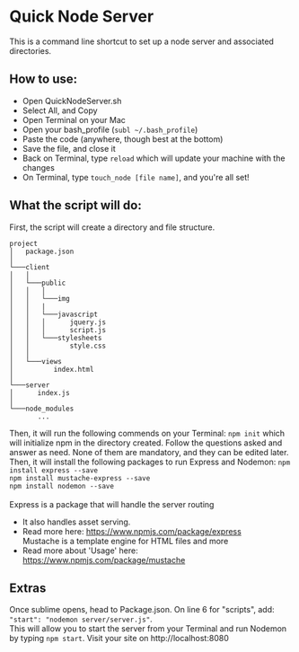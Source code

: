 # Quick Node Server

This is a command line shortcut to set up a node server and associated directories.

## How to use:

- Open QuickNodeServer.sh
- Select All, and Copy
- Open Terminal on your Mac
- Open your bash_profile (``subl ~/.bash_profile``)
- Paste the code (anywhere, though best at the bottom)
- Save the file, and close it
- Back on Terminal, type ``reload`` which will update your machine with the changes
- On Terminal, type ``touch_node [file name]``, and you're all set!

## What the script will do:
First, the script will create a directory and file structure.

```
project
│   package.json
│
└───client
│   │
│   └───public
│   │   │
│   │   └───img
│   │   |
│   │   └───javascript
│   │   │      jquery.js
│   │   │      script.js
│   │   └───stylesheets
│   │          style.css
│   │
│   └───views
│          index.html
│   
└───server
│      index.js
│      
└───node_modules
       ...
```

Then, it will run the following commends on your Terminal:
``npm init`` which will initialize npm in the directory created. Follow the questions asked
and answer as need. None of them are mandatory, and they can be edited later. Then, it will install the following packages to run Express and Nodemon:
``npm install express --save`` <br>
``npm install mustache-express --save`` <br>
``npm install nodemon --save`` <br><br>
Express is a package that will handle the server routing
- It also handles asset serving.
- Read more here: https://www.npmjs.com/package/express <br>
Mustache is a template engine for HTML files and more
- Read more about 'Usage' here: https://www.npmjs.com/package/mustache

## Extras
Once sublime opens, head to Package.json. On line 6 for "scripts", add:
``"start": "nodemon server/server.js"``. <br>
This will allow you to start the server from your Terminal and run Nodemon by typing ``npm start``.
Visit your site on http://localhost:8080
